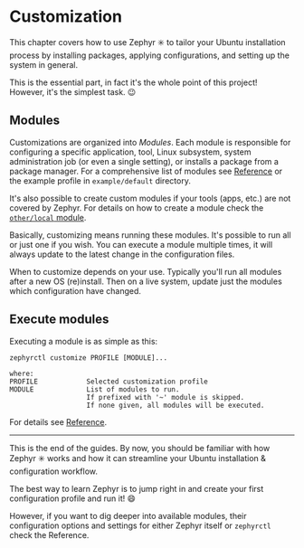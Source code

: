 # Customization

This chapter covers how to use Zephyr :eight_spoked_asterisk: to tailor your Ubuntu installation process by installing packages, applying configurations, and setting up the system in general.

This is the essential part, in fact it's the whole point of this project!
However, it's the simplest task. :wink:

## Modules

Customizations are organized into _Modules_.
Each module is responsible for configuring a specific application, tool, Linux subsystem, system administration job (or even a single setting), or installs a package from a package manager.
For a comprehensive list of modules see [Reference](reference/modules.md) or the example profile in `example/default` directory.

It's also possible to create custom modules if your tools (apps, etc.) are not covered by Zephyr.
For details on how to create a module check the [`other/local` module](reference/modules.md#local).

Basically, customizing means running these modules. It's possible to run all or just one if you wish.
You can execute a module multiple times, it will always update to the latest change in the configuration files.

When to customize depends on your use.
Typically you'll run all modules after a new OS (re)install.
Then on a live system, update just the modules which configuration have changed.

## Execute modules

Executing a module is as simple as this:

```
zephyrctl customize PROFILE [MODULE]...

where:
PROFILE            Selected customization profile
MODULE             List of modules to run.
                   If prefixed with '~' module is skipped.
                   If none given, all modules will be executed.
```

For details see [Reference](reference/zephyrctl.md#customize).

---

This is the end of the guides.
By now, you should be familiar with how Zephyr :eight_spoked_asterisk: works and how it can streamline your Ubuntu installation & configuration workflow.

The best way to learn Zephyr is to jump right in and create your first configuration profile and run it! :smile:

However, if you want to dig deeper into available modules, their configuration options and settings for either Zephyr itself or `zephyrctl` check the Reference.
